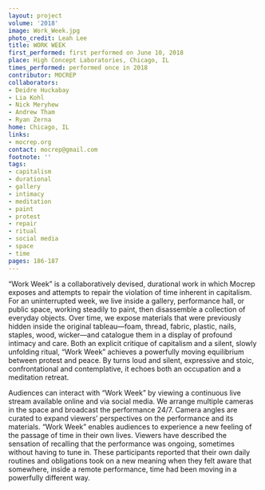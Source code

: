 ```yaml
---
layout: project
volume: '2018'
image: Work_Week.jpg
photo_credit: Leah Lee
title: WORK WEEK
first_performed: first performed on June 10, 2018
place: High Concept Laboratories, Chicago, IL
times_performed: performed once in 2018
contributor: MOCREP
collaborators:
- Deidre Huckabay
- Lia Kohl
- Nick Meryhew
- Andrew Tham
- Ryan Zerna
home: Chicago, IL
links:
- mocrep.org
contact: mocrep@gmail.com
footnote: ''
tags:
- capitalism
- durational
- gallery
- intimacy
- meditation
- paint
- protest
- repair
- ritual
- social media
- space
- time
pages: 186-187
---
```


“Work Week” is a collaboratively devised, durational work in which Mocrep exposes and attempts to repair the violation of time inherent in capitalism. For an uninterrupted week, we live inside a gallery, performance hall, or public space, working steadily to paint, then disassemble a collection of everyday objects. Over time, we expose materials that were previously hidden inside the original tableau—foam, thread, fabric, plastic, nails, staples, wood, wicker—and catalogue them in a display of profound intimacy and care. Both an explicit critique of capitalism and a silent, slowly unfolding ritual, “Work Week” achieves a powerfully moving equilibrium between protest and peace. By turns loud and silent, expressive and stoic, confrontational and contemplative, it echoes both an occupation and a meditation retreat.

Audiences can interact with “Work Week” by viewing a continuous live stream available online and via social media. We arrange multiple cameras in the space and broadcast the performance 24/7. Camera angles are curated to expand viewers’ perspectives on the performance and its materials. “Work Week” enables audiences to experience a new feeling of the passage of time in their own lives. Viewers have described the sensation of recalling that the performance was ongoing, sometimes without having to tune in. These participants reported that their own daily routines and obligations took on a new meaning when they felt aware that somewhere, inside a remote performance, time had been moving in a powerfully different way.
